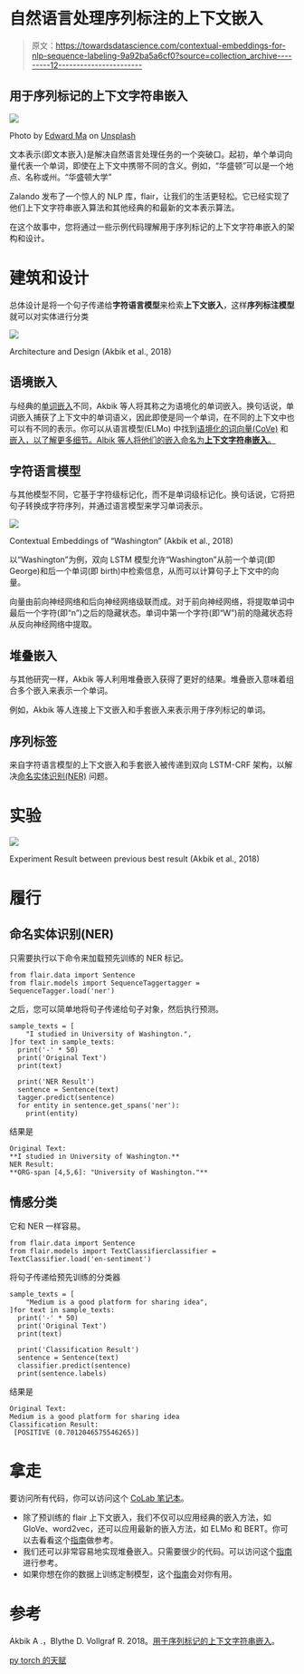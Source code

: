 # 自然语言处理序列标注的上下文嵌入

> 原文：<https://towardsdatascience.com/contextual-embeddings-for-nlp-sequence-labeling-9a92ba5a6cf0?source=collection_archive---------12----------------------->

## 用于序列标记的上下文字符串嵌入

![](img/37d03cb827279a4327cdd3ff32f071b8.png)

Photo by [Edward Ma](https://unsplash.com/@makcedward?utm_source=medium&utm_medium=referral) on [Unsplash](https://unsplash.com?utm_source=medium&utm_medium=referral)

文本表示(即文本嵌入)是解决自然语言处理任务的一个突破口。起初，单个单词向量代表一个单词，即使在上下文中携带不同的含义。例如，“华盛顿”可以是一个地点、名称或州。“华盛顿大学”

Zalando 发布了一个惊人的 NLP 库，flair，让我们的生活更轻松。它已经实现了他们上下文字符串嵌入算法和其他经典的和最新的文本表示算法。

在这个故事中，您将通过一些示例代码理解用于序列标记的上下文字符串嵌入的架构和设计。

# 建筑和设计

总体设计是将一个句子传递给**字符语言模型**来检索**上下文嵌入**，这样**序列标注模型**就可以对实体进行分类

![](img/e335eb4d78e8197b2e497a6f25a90aac.png)

Architecture and Design (Akbik et al., 2018)

## 语境嵌入

与经典的[单词嵌入](/3-silver-bullets-of-word-embedding-in-nlp-10fa8f50cc5a)不同，Akbik 等人将其称之为语境化的单词嵌入。换句话说，单词嵌入捕获了上下文中的单词语义，因此即使是同一个单词，在不同的上下文中也可以有不同的表示。你可以从语言模型(ELMo) 中找到[语境化的词向量(CoVe)](/replacing-your-word-embeddings-by-contextualized-word-vectors-9508877ad65d) 和[嵌入，以了解更多细节。Albik 等人将他们的嵌入命名为**上下文字符串嵌入**。](/how-bert-leverage-attention-mechanism-and-transformer-to-learn-word-contextual-relations-5bbee1b6dbdb)

## 字符语言模型

与其他模型不同，它基于字符级标记化，而不是单词级标记化。换句话说，它将把句子转换成字符序列，并通过语言模型来学习单词表示。

![](img/97478dc9f8c4d14e1ac748dd66d6f47a.png)

Contextual Embeddings of “Washington” (Akbik et al., 2018)

以“Washington”为例，双向 LSTM 模型允许“Washington”从前一个单词(即 George)和后一个单词(即 birth)中检索信息，从而可以计算句子上下文中的向量。

向量由前向神经网络和后向神经网络级联而成。对于前向神经网络，将提取单词中最后一个字符(即“n”)之后的隐藏状态。单词中第一个字符(即“W”)前的隐藏状态将从反向神经网络中提取。

## 堆叠嵌入

与其他研究一样，Akbik 等人利用堆叠嵌入获得了更好的结果。堆叠嵌入意味着组合多个嵌入来表示一个单词。

例如，Akbik 等人连接上下文嵌入和手套嵌入来表示用于序列标记的单词。

## 序列标签

来自字符语言模型的上下文嵌入和手套嵌入被传递到双向 LSTM-CRF 架构，以解决[命名实体识别(NER)](https://medium.com/@makcedward/named-entity-recognition-3fad3f53c91e) 问题。

# 实验

![](img/fb87c9cff8959f9771c9b5b390cc33ea.png)

Experiment Result between previous best result (Akbik et al., 2018)

# 履行

## 命名实体识别(NER)

只需要执行以下命令来加载预先训练的 NER 标记。

```
from flair.data import Sentence
from flair.models import SequenceTaggertagger = SequenceTagger.load('ner')
```

之后，您可以简单地将句子传递给句子对象，然后执行预测。

```
sample_texts = [
    "I studied in University of Washington.",
]for text in sample_texts:
  print('-' * 50)
  print('Original Text')
  print(text)

  print('NER Result')
  sentence = Sentence(text)
  tagger.predict(sentence)
  for entity in sentence.get_spans('ner'):
    print(entity)
```

结果是

```
Original Text:
**I studied in University of Washington.**
NER Result:
**ORG-span [4,5,6]: "University of Washington."**
```

## 情感分类

它和 NER 一样容易。

```
from flair.data import Sentence
from flair.models import TextClassifierclassifier = TextClassifier.load('en-sentiment')
```

将句子传递给预先训练的分类器

```
sample_texts = [
    "Medium is a good platform for sharing idea",
]for text in sample_texts:
  print('-' * 50)
  print('Original Text')
  print(text)

  print('Classification Result')
  sentence = Sentence(text)
  classifier.predict(sentence)
  print(sentence.labels)
```

结果是

```
Original Text:
Medium is a good platform for sharing idea 
Classification Result:
 [POSITIVE (0.7012046575546265)]
```

# 拿走

要访问所有代码，你可以访问这个 [CoLab 笔记本](https://colab.research.google.com/drive/1H6F5ZCO728_CT37_EEfAFhfbDrEF7nQc)。

*   除了预训练的 flair 上下文嵌入，我们不仅可以应用经典的嵌入方法，如 GloVe、word2vec，还可以应用最新的嵌入方法，如 ELMo 和 BERT。你可以去看看这个[指南](https://github.com/zalandoresearch/flair/blob/master/resources/docs/TUTORIAL_4_ELMO_BERT_FLAIR_EMBEDDING.md)做参考。
*   我们还可以非常容易地实现堆叠嵌入。只需要很少的代码。可以访问这个[指南](https://github.com/zalandoresearch/flair/blob/master/resources/docs/TUTORIAL_3_WORD_EMBEDDING.md)进行参考。
*   如果你想在你的数据上训练定制模型，这个[指南](https://github.com/zalandoresearch/flair/blob/master/resources/docs/TUTORIAL_9_TRAINING_LM_EMBEDDINGS.md)会对你有用。

# 参考

Akbik A .，Blythe D. Vollgraf R. 2018。[用于序列标记的上下文字符串嵌入](http://alanakbik.github.io/papers/coling2018.pdf)。

[py torch 的天赋](https://github.com/zalandoresearch/flair)